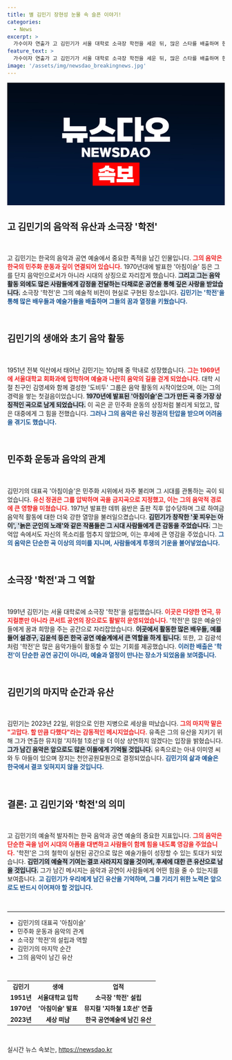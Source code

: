 ```yaml
---
title: 별 김민기 장현성 눈물 속 슬픈 이야기!
categories:
  - News
excerpt: >
  가수이자 연출가 고 김민기가 서울 대학로 소극장 학전을 세운 뒤, 많은 스타를 배출하며 한국 음악과 공연계의 아이콘이 되었다. 그의 마지막 순간, 고맙다. 할 만큼 다했다라는 말이 남겼다.
feature_text: >
  가수이자 연출가 고 김민기가 서울 대학로 소극장 학전을 세운 뒤, 많은 스타를 배출하며 한국 음악과 공연계의 아이콘이 되었다. 그의 마지막 순간, 고맙다. 할 만큼 다했다라는 말이 남겼다.
image: '/assets/img/newsdao_breakingnews.jpg'
---
```


<p><img src="/assets/img/newsdao_breakingnews.jpg" alt="implanttips 속보" /></p>

<h2 data-ke-size="size26">고 김민기의 음악적 유산과 소극장 '학전'</h2>

<p data-ke-size="size16">&nbsp;</p>

<p data-ke-size="size16">고 김민기는 한국의 음악과 공연 예술에서 중요한 족적을 남긴 인물입니다. <b><span style="color: #ee2323;">그의 음악은 한국의 민주화 운동과 깊이 연결되어 있습니다.</span></b> 1970년대에 발표한 '아침이슬' 등은 그를 단지 음악인으로서가 아니라 시대의 상징으로 자리잡게 했습니다. <b><span style="background-color: #21538527;">그리고 그는 음악 활동 외에도 많은 사람들에게 감정을 전달하는 다채로운 공연을 통해 깊은 사랑을 받았습니다.</span></b> 소극장 '학전'은 그의 예술적 비전이 현실로 구현된 장소입니다. <b><span style="color: #1a5490;">김민기는 '학전'을 통해 많은 배우들과 예술가들을 배출하며 그들의 꿈과 열정을 키웠습니다.</span></b> </p>

<p data-ke-size="size16">&nbsp;</p>

<h2 data-ke-size="size26">김민기의 생애와 초기 음악 활동</h2>

<p data-ke-size="size16">&nbsp;</p>

<p data-ke-size="size16">1951년 전북 익산에서 태어난 김민기는 10남매 중 막내로 성장했습니다. <b><span style="color: #ee2323;">그는 1969년에 서울대학교 회화과에 입학하며 예술과 나란히 음악의 길을 걷게 되었습니다.</span></b> 대학 시절 친구인 김영세와 함께 결성한 '도비두' 그룹은 음악 활동의 시작이었으며, 이는 그의 경력을 쌓는 첫걸음이었습니다. <b><span style="background-color: #21538527;">1970년에 발표된 '아침이슬'은 그가 만든 곡 중 가장 상징적인 곡으로 남게 되었습니다.</span></b> 이 곡은 곧 민주화 운동의 상징처럼 불리게 되었고, 많은 대중에게 그 힘을 전했습니다. <b><span style="color: #1a5490;">그러나 그의 음악은 유신 정권의 탄압을 받으며 어려움을 겪기도 했습니다.</span></b> </p>

<p data-ke-size="size16">&nbsp;</p>

<h2 data-ke-size="size26">민주화 운동과 음악의 관계</h2>

<p data-ke-size="size16">&nbsp;</p>

<p data-ke-size="size16">김민기의 대표곡 '아침이슬'은 민주화 시위에서 자주 불리며 그 시대를 관통하는 곡이 되었습니다. <b><span style="color: #ee2323;">유신 정권은 그를 압박하며 곡을 금지곡으로 지정했고, 이는 그의 음악적 경로에 큰 영향을 미쳤습니다.</span></b> 1971년 발표한 데뷔 음반은 출판 직후 압수당하며 그로 하여금 음악적 활동에 대한 더욱 강한 열망을 불러일으켰습니다. <b><span style="background-color: #21538527;">김민기가 창작한 '꽃 피우는 아이', '늙은 군인의 노래'와 같은 작품들은 그 시대 사람들에게 큰 감동을 주었습니다.</span></b> 그는 억압 속에서도 자신의 목소리를 멈추지 않았으며, 이는 후세에 큰 영감을 주었습니다. <b><span style="color: #1a5490;">그의 음악은 단순한 곡 이상의 의미를 지니며, 사람들에게 투쟁의 기운을 불어넣었습니다.</span></b> </p>

<p data-ke-size="size16">&nbsp;</p>

<h2 data-ke-size="size26">소극장 '학전'과 그 역할</h2>

<p data-ke-size="size16">&nbsp;</p>

<p data-ke-size="size16">1991년 김민기는 서울 대학로에 소극장 '학전'을 설립했습니다. <b><span style="color: #ee2323;">이곳은 다양한 연극, 뮤지컬뿐만 아니라 콘서트 공연의 장으로도 활발히 운영되었습니다.</span></b> '학전'은 많은 예술인들에게 꿈과 희망을 주는 공간으로 자리잡았습니다. <b><span style="background-color: #21538527;">이곳에서 활동한 많은 배우들, 예를 들어 설경구, 김윤석 등은 한국 공연 예술계에서 큰 역할을 하게 됩니다.</span></b> 또한, 고 김광석처럼 '학전'은 많은 음악가들이 활동할 수 있는 기회를 제공했습니다. <b><span style="color: #1a5490;">이러한 배출은 '학전'이 단순한 공연 공간이 아니라, 예술과 열정이 만나는 장소가 되었음을 보여줍니다.</span></b> </p>

<p data-ke-size="size16">&nbsp;</p>

<h2 data-ke-size="size26">김민기의 마지막 순간과 유산</h2>

<p data-ke-size="size16">&nbsp;</p>

<p data-ke-size="size16">김민기는 2023년 22일, 위암으로 인한 지병으로 세상을 떠났습니다. <b><span style="color: #ee2323;">그의 마지막 말은 "고맙다. 할 만큼 다했다"라는 감동적인 메시지었습니다.</span></b> 유족은 그의 유산을 지키기 위해 그가 연출한 뮤지컬 '지하철 1호선'을 더 이상 상연하지 않겠다는 입장을 밝혔습니다. <b><span style="background-color: #21538527;">그가 남긴 음악은 앞으로도 많은 이들에게 기억될 것입니다.</span></b> 유족으로는 아내 이미영 씨와 두 아들이 있으며 장지는 천안공원묘원으로 결정되었습니다. <b><span style="color: #1a5490;">김민기의 삶과 예술은 한국에서 결코 잊혀지지 않을 것입니다.</span></b> </p>

<p data-ke-size="size16">&nbsp;</p>

<h2 data-ke-size="size26">결론: 고 김민기와 '학전'의 의미</h2>

<p data-ke-size="size16">&nbsp;</p>

<p data-ke-size="size16">고 김민기의 예술적 발자취는 한국 음악과 공연 예술의 중요한 지표입니다. <b><span style="color: #ee2323;">그의 음악은 단순한 곡을 넘어 시대의 아픔을 대변하고 사람들이 함께 힘을 내도록 영감을 주었습니다.</span></b> '학전'은 그의 철학이 실현된 공간으로 많은 예술가들이 성장할 수 있는 토대가 되었습니다. <b><span style="background-color: #21538527;">김민기의 예술적 기여는 결코 사라지지 않을 것이며, 후세에 대한 큰 유산으로 남을 것입니다.</span></b> 그가 남긴 메시지는 음악과 공연이 사람들에게 어떤 힘을 줄 수 있는지를 보여줍니다. <b><span style="color: #1a5490;">고 김민기가 우리에게 남긴 유산을 기억하며, 그를 기리기 위한 노력은 앞으로도 반드시 이어져야 할 것입니다.</span></b> </p>

<p data-ke-size="size16">&nbsp;</p>

<hr style="height: 1px; border: 0; border-top: 1px solid #e8e8e8;" />

<ul>
  <li>김민기의 대표곡 '아침이슬'</li>
  <li>민주화 운동과 음악의 관계</li>
  <li>소극장 '학전'의 설립과 역할</li>
  <li>김민기의 마지막 순간</li>
  <li>그의 음악이 남긴 유산</li>
</ul>

<p data-ke-size="size16">&nbsp;</p>

<table style="width: 100%;">
  <tr>
    <td style="text-align: center; height: 17px;"><b>김민기</b></td>
    <td style="text-align: center; height: 17px;"><b>생애</b></td>
    <td style="text-align: center; height: 17px;"><b>업적</b></td>
  </tr>
  <tr>
    <td style="text-align: center; height: 17px;"><b>1951년</b></td>
    <td style="text-align: center; height: 17px;"><b>서울대학교 입학</b></td>
    <td style="text-align: center; height: 17px;"><b>소극장 '학전' 설립</b></td>
  </tr>
  <tr>
    <td style="text-align: center; height: 17px;"><b>1970년</b></td>
    <td style="text-align: center; height: 17px;"><b>'아침이슬' 발표</b></td>
    <td style="text-align: center; height: 17px;"><b>뮤지컬 '지하철 1호선' 연출</b></td>
  </tr>
  <tr>
    <td style="text-align: center; height: 17px;"><b>2023년</b></td>
    <td style="text-align: center; height: 17px;"><b>세상 떠남</b></td>
    <td style="text-align: center; height: 17px;"><b>한국 공연예술에 남긴 유산</b></td>
  </tr>
</table>

<p data-ke-size="size16">&nbsp;</p>
실시간 뉴스 속보는, <a href="https://newsdao.kr" rel="dofollow">https://newsdao.kr</a>


